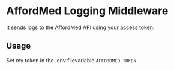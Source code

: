 # AffordMed Logging Middleware

It sends logs to the AffordMed API using your access token.

## Usage

Set my token in the ,env filevariable `AFFORDMED_TOKEN`.
